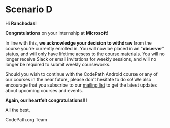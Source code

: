 # Scenario D

Hi **Ranchodas**!

**Congratulations** on your internship at **Microsoft**!

In line with this, **we acknowledge your decision to withdraw** from the course you're currently enrolled in. You will now be placed in an "**observer**" status, and will only have lifetime acsess to the [course materials](https://mock-course-materials). You will no longer receive Slack or email invitations for weekly sessions, and will no longer be required to submit weekly courseworks.

Should you wish to continue with the CodePath Android course or any of our courses in the near future, please don't hesitate to do so! We also encourage that you subscribe to our [mailing list](https://https://share.hsforms.com/1eg_EOoQpR4ObU4s8fUES2Q36gst) to get the latest updates about upcoming courses and events.

**Again, our heartfelt congratulations!!!**


All the best,


CodePath.org Team
